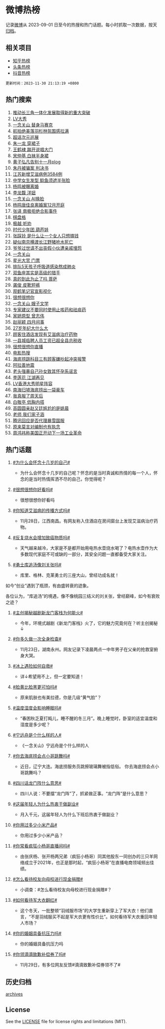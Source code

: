 # 微博热榜

记录[微博](https://www.weibo.com)从 2023-09-01 日至今的热搜和热门话题。每小时抓取一次数据，按天[归档](archives)。

## 相关项目

- [知乎热榜](https://github.com/hotarchive/zhihu)
- [头条热榜](https://github.com/hotarchive/toutiao)
- [抖音热榜](https://github.com/hotarchive/douyin)


`更新时间：2023-11-30 21:13:19 +0800`

## 热门搜索

1. [推动长三角一体化发展取得新的重大突破](https://m.weibo.cn/search?containerid=100103type%3D1%26t%3D10%26q%3D%23%E6%8E%A8%E5%8A%A8%E9%95%BF%E4%B8%89%E8%A7%92%E4%B8%80%E4%BD%93%E5%8C%96%E5%8F%91%E5%B1%95%E5%8F%96%E5%BE%97%E6%96%B0%E7%9A%84%E9%87%8D%E5%A4%A7%E7%AA%81%E7%A0%B4%23&stream_entry_id=51&isnewpage=1&extparam=seat%3D1%26cate%3D10103%26pos%3D0%26dgr%3D0%26stream_entry_id%3D51%26c_type%3D51%26filter_type%3Drealtimehot%26q%3D%2523%25E6%258E%25A8%25E5%258A%25A8%25E9%2595%25BF%25E4%25B8%2589%25E8%25A7%2592%25E4%25B8%2580%25E4%25BD%2593%25E5%258C%2596%25E5%258F%2591%25E5%25B1%2595%25E5%258F%2596%25E5%25BE%2597%25E6%2596%25B0%25E7%259A%2584%25E9%2587%258D%25E5%25A4%25A7%25E7%25AA%2581%25E7%25A0%25B4%2523%26display_time%3D1701349997%26pre_seqid%3D1701349997831013305238)
1. [LV大秀](https://m.weibo.cn/search?containerid=100103type%3D1%26t%3D10%26q%3DLV%E5%A4%A7%E7%A7%80&stream_entry_id=31&isnewpage=1&extparam=seat%3D1%26cate%3D5001%26lcate%3D5001%26filter_type%3Drealtimehot%26q%3DLV%25E5%25A4%25A7%25E7%25A7%2580%26dgr%3D0%26pos%3D0%26realpos%3D1%26stream_entry_id%3D31%26band_rank%3D1%26c_type%3D31%26flag%3D16%26display_time%3D1701349997%26pre_seqid%3D1701349997831013305238)
1. [一念关山 替身马赛克](https://m.weibo.cn/search?containerid=100103type%3D1%26t%3D10%26q%3D%E4%B8%80%E5%BF%B5%E5%85%B3%E5%B1%B1+%E6%9B%BF%E8%BA%AB%E9%A9%AC%E8%B5%9B%E5%85%8B&stream_entry_id=31&isnewpage=1&extparam=seat%3D1%26cate%3D5001%26lcate%3D5001%26filter_type%3Drealtimehot%26q%3D%25E4%25B8%2580%25E5%25BF%25B5%25E5%2585%25B3%25E5%25B1%25B1%2520%25E6%259B%25BF%25E8%25BA%25AB%25E9%25A9%25AC%25E8%25B5%259B%25E5%2585%258B%26dgr%3D0%26pos%3D1%26realpos%3D2%26stream_entry_id%3D31%26band_rank%3D2%26c_type%3D31%26flag%3D2%26display_time%3D1701349997%26pre_seqid%3D1701349997831013305238)
1. [航拍绝美落羽杉林氛围感拉满](https://m.weibo.cn/search?containerid=100103type%3D1%26t%3D10%26q%3D%23%E8%88%AA%E6%8B%8D%E7%BB%9D%E7%BE%8E%E8%90%BD%E7%BE%BD%E6%9D%89%E6%9E%97%E6%B0%9B%E5%9B%B4%E6%84%9F%E6%8B%89%E6%BB%A1%23&stream_entry_id=31&isnewpage=1&extparam=seat%3D1%26cate%3D5001%26lcate%3D5001%26filter_type%3Drealtimehot%26q%3D%2523%25E8%2588%25AA%25E6%258B%258D%25E7%25BB%259D%25E7%25BE%258E%25E8%2590%25BD%25E7%25BE%25BD%25E6%259D%2589%25E6%259E%2597%25E6%25B0%259B%25E5%259B%25B4%25E6%2584%259F%25E6%258B%2589%25E6%25BB%25A1%2523%26dgr%3D0%26pos%3D2%26realpos%3D3%26stream_entry_id%3D31%26band_rank%3D3%26c_type%3D31%26flag%3D0%26display_time%3D1701349997%26pre_seqid%3D1701349997831013305238)
1. [超话次元巡展](https://m.weibo.cn/search?containerid=100103type%3D1%26t%3D10%26q%3D%23%E8%B6%85%E8%AF%9D%E6%AC%A1%E5%85%83%E5%B7%A1%E5%B1%95%23&stream_entry_id=31&isnewpage=1&extparam=seat%3D1%26cate%3D5001%26lcate%3D5001%26is_ad_pos%3D1%26filter_type%3Drealtimehot%26q%3D%2523%25E8%25B6%2585%25E8%25AF%259D%25E6%25AC%25A1%25E5%2585%2583%25E5%25B7%25A1%25E5%25B1%2595%2523%26dgr%3D0%26pos%3D3%26adid%3D212881%26stream_entry_id%3D31%26c_type%3D31%26band_rank%3D4%26display_time%3D1701349997%26pre_seqid%3D1701349997831013305238)
1. [朱一龙 穿裙子](https://m.weibo.cn/search?containerid=100103type%3D1%26t%3D10%26q%3D%E6%9C%B1%E4%B8%80%E9%BE%99+%E7%A9%BF%E8%A3%99%E5%AD%90&stream_entry_id=31&isnewpage=1&extparam=seat%3D1%26cate%3D5001%26lcate%3D5001%26filter_type%3Drealtimehot%26q%3D%25E6%259C%25B1%25E4%25B8%2580%25E9%25BE%2599%2520%25E7%25A9%25BF%25E8%25A3%2599%25E5%25AD%2590%26dgr%3D0%26pos%3D4%26realpos%3D4%26stream_entry_id%3D31%26band_rank%3D4%26c_type%3D31%26flag%3D1%26display_time%3D1701349997%26pre_seqid%3D1701349997831013305238)
1. [王鹤棣 踹开说唱大门](https://m.weibo.cn/search?containerid=100103type%3D1%26t%3D10%26q%3D%E7%8E%8B%E9%B9%A4%E6%A3%A3+%E8%B8%B9%E5%BC%80%E8%AF%B4%E5%94%B1%E5%A4%A7%E9%97%A8&stream_entry_id=31&isnewpage=1&extparam=seat%3D1%26cate%3D5001%26lcate%3D5001%26filter_type%3Drealtimehot%26q%3D%25E7%258E%258B%25E9%25B9%25A4%25E6%25A3%25A3%2520%25E8%25B8%25B9%25E5%25BC%2580%25E8%25AF%25B4%25E5%2594%25B1%25E5%25A4%25A7%25E9%2597%25A8%26dgr%3D0%26pos%3D5%26realpos%3D5%26stream_entry_id%3D31%26band_rank%3D5%26c_type%3D31%26flag%3D16%26display_time%3D1701349997%26pre_seqid%3D1701349997831013305238)
1. [宋仲基 白袜半身裙](https://m.weibo.cn/search?containerid=100103type%3D1%26t%3D10%26q%3D%E5%AE%8B%E4%BB%B2%E5%9F%BA+%E7%99%BD%E8%A2%9C%E5%8D%8A%E8%BA%AB%E8%A3%99&stream_entry_id=31&isnewpage=1&extparam=seat%3D1%26cate%3D5001%26lcate%3D5001%26filter_type%3Drealtimehot%26q%3D%25E5%25AE%258B%25E4%25BB%25B2%25E5%259F%25BA%2520%25E7%2599%25BD%25E8%25A2%259C%25E5%258D%258A%25E8%25BA%25AB%25E8%25A3%2599%26dgr%3D0%26pos%3D6%26realpos%3D6%26stream_entry_id%3D31%26band_rank%3D6%26c_type%3D31%26flag%3D1%26display_time%3D1701349997%26pre_seqid%3D1701349997831013305238)
1. [黄子弘凡告别十一月plog](https://m.weibo.cn/search?containerid=100103type%3D1%26t%3D10%26q%3D%23%E9%BB%84%E5%AD%90%E5%BC%98%E5%87%A1%E5%91%8A%E5%88%AB%E5%8D%81%E4%B8%80%E6%9C%88plog%23&stream_entry_id=31&isnewpage=1&extparam=seat%3D1%26cate%3D5001%26lcate%3D5001%26is_ad_pos%3D1%26filter_type%3Drealtimehot%26q%3D%2523%25E9%25BB%2584%25E5%25AD%2590%25E5%25BC%2598%25E5%2587%25A1%25E5%2591%258A%25E5%2588%25AB%25E5%258D%2581%25E4%25B8%2580%25E6%259C%2588plog%2523%26dgr%3D0%26pos%3D7%26adid%3D212940%26stream_entry_id%3D31%26c_type%3D31%26band_rank%3D7%26display_time%3D1701349997%26pre_seqid%3D1701349997831013305238)
1. [朱丹被骗案 判决书](https://m.weibo.cn/search?containerid=100103type%3D1%26t%3D10%26q%3D%E6%9C%B1%E4%B8%B9%E8%A2%AB%E9%AA%97%E6%A1%88+%E5%88%A4%E5%86%B3%E4%B9%A6&stream_entry_id=31&isnewpage=1&extparam=seat%3D1%26cate%3D5001%26lcate%3D5001%26filter_type%3Drealtimehot%26q%3D%25E6%259C%25B1%25E4%25B8%25B9%25E8%25A2%25AB%25E9%25AA%2597%25E6%25A1%2588%2520%25E5%2588%25A4%25E5%2586%25B3%25E4%25B9%25A6%26dgr%3D0%26pos%3D8%26realpos%3D7%26stream_entry_id%3D31%26band_rank%3D7%26c_type%3D31%26flag%3D2%26display_time%3D1701349997%26pre_seqid%3D1701349997831013305238)
1. [江苏新增艾滋病例3584例](https://m.weibo.cn/search?containerid=100103type%3D1%26t%3D10%26q%3D%23%E6%B1%9F%E8%8B%8F%E6%96%B0%E5%A2%9E%E8%89%BE%E6%BB%8B%E7%97%85%E4%BE%8B3584%E4%BE%8B%23&stream_entry_id=31&isnewpage=1&extparam=seat%3D1%26cate%3D5001%26lcate%3D5001%26filter_type%3Drealtimehot%26q%3D%2523%25E6%25B1%259F%25E8%258B%258F%25E6%2596%25B0%25E5%25A2%259E%25E8%2589%25BE%25E6%25BB%258B%25E7%2597%2585%25E4%25BE%258B3584%25E4%25BE%258B%2523%26dgr%3D0%26pos%3D9%26realpos%3D8%26stream_entry_id%3D31%26band_rank%3D8%26c_type%3D31%26flag%3D1%26display_time%3D1701349997%26pre_seqid%3D1701349997831013305238)
1. [中学女生发型 鲶鱼须遮半张脸](https://m.weibo.cn/search?containerid=100103type%3D1%26t%3D10%26q%3D%E4%B8%AD%E5%AD%A6%E5%A5%B3%E7%94%9F%E5%8F%91%E5%9E%8B+%E9%B2%B6%E9%B1%BC%E9%A1%BB%E9%81%AE%E5%8D%8A%E5%BC%A0%E8%84%B8&stream_entry_id=31&isnewpage=1&extparam=seat%3D1%26cate%3D5001%26lcate%3D5001%26filter_type%3Drealtimehot%26q%3D%25E4%25B8%25AD%25E5%25AD%25A6%25E5%25A5%25B3%25E7%2594%259F%25E5%258F%2591%25E5%259E%258B%2520%25E9%25B2%25B6%25E9%25B1%25BC%25E9%25A1%25BB%25E9%2581%25AE%25E5%258D%258A%25E5%25BC%25A0%25E8%2584%25B8%26dgr%3D0%26pos%3D10%26realpos%3D9%26stream_entry_id%3D31%26band_rank%3D9%26c_type%3D31%26flag%3D2%26display_time%3D1701349997%26pre_seqid%3D1701349997831013305238)
1. [杨鸣被曝离婚](https://m.weibo.cn/search?containerid=100103type%3D1%26t%3D10%26q%3D%23%E6%9D%A8%E9%B8%A3%E8%A2%AB%E6%9B%9D%E7%A6%BB%E5%A9%9A%23&stream_entry_id=31&isnewpage=1&extparam=seat%3D1%26cate%3D5001%26lcate%3D5001%26filter_type%3Drealtimehot%26q%3D%2523%25E6%259D%25A8%25E9%25B8%25A3%25E8%25A2%25AB%25E6%259B%259D%25E7%25A6%25BB%25E5%25A9%259A%2523%26dgr%3D0%26pos%3D11%26realpos%3D10%26stream_entry_id%3D31%26band_rank%3D10%26c_type%3D31%26flag%3D2%26display_time%3D1701349997%26pre_seqid%3D1701349997831013305238)
1. [李龙馥 洋妞](https://m.weibo.cn/search?containerid=100103type%3D1%26t%3D10%26q%3D%E6%9D%8E%E9%BE%99%E9%A6%A5+%E6%B4%8B%E5%A6%9E&stream_entry_id=31&isnewpage=1&extparam=seat%3D1%26cate%3D5001%26lcate%3D5001%26filter_type%3Drealtimehot%26q%3D%25E6%259D%258E%25E9%25BE%2599%25E9%25A6%25A5%2520%25E6%25B4%258B%25E5%25A6%259E%26dgr%3D0%26pos%3D12%26realpos%3D11%26stream_entry_id%3D31%26band_rank%3D11%26c_type%3D31%26flag%3D1%26display_time%3D1701349997%26pre_seqid%3D1701349997831013305238)
1. [一念关山 AI换脸](https://m.weibo.cn/search?containerid=100103type%3D1%26t%3D10%26q%3D%E4%B8%80%E5%BF%B5%E5%85%B3%E5%B1%B1+AI%E6%8D%A2%E8%84%B8&stream_entry_id=31&isnewpage=1&extparam=seat%3D1%26cate%3D5001%26lcate%3D5001%26filter_type%3Drealtimehot%26q%3D%25E4%25B8%2580%25E5%25BF%25B5%25E5%2585%25B3%25E5%25B1%25B1%2520AI%25E6%258D%25A2%25E8%2584%25B8%26dgr%3D0%26pos%3D13%26realpos%3D12%26stream_entry_id%3D31%26band_rank%3D12%26c_type%3D31%26flag%3D1%26display_time%3D1701349997%26pre_seqid%3D1701349997831013305238)
1. [杨鸣唐佳良离婚案12月开庭](https://m.weibo.cn/search?containerid=100103type%3D1%26t%3D10%26q%3D%23%E6%9D%A8%E9%B8%A3%E5%94%90%E4%BD%B3%E8%89%AF%E7%A6%BB%E5%A9%9A%E6%A1%8812%E6%9C%88%E5%BC%80%E5%BA%AD%23&stream_entry_id=31&isnewpage=1&extparam=seat%3D1%26cate%3D5001%26lcate%3D5001%26filter_type%3Drealtimehot%26q%3D%2523%25E6%259D%25A8%25E9%25B8%25A3%25E5%2594%2590%25E4%25BD%25B3%25E8%2589%25AF%25E7%25A6%25BB%25E5%25A9%259A%25E6%25A1%258812%25E6%259C%2588%25E5%25BC%2580%25E5%25BA%25AD%2523%26dgr%3D0%26pos%3D14%26realpos%3D13%26stream_entry_id%3D31%26band_rank%3D13%26c_type%3D31%26flag%3D1%26display_time%3D1701349997%26pre_seqid%3D1701349997831013305238)
1. [张译 南极拒绝合影事件](https://m.weibo.cn/search?containerid=100103type%3D1%26t%3D10%26q%3D%E5%BC%A0%E8%AF%91+%E5%8D%97%E6%9E%81%E6%8B%92%E7%BB%9D%E5%90%88%E5%BD%B1%E4%BA%8B%E4%BB%B6&stream_entry_id=31&isnewpage=1&extparam=seat%3D1%26cate%3D5001%26lcate%3D5001%26filter_type%3Drealtimehot%26q%3D%25E5%25BC%25A0%25E8%25AF%2591%2520%25E5%258D%2597%25E6%259E%2581%25E6%258B%2592%25E7%25BB%259D%25E5%2590%2588%25E5%25BD%25B1%25E4%25BA%258B%25E4%25BB%25B6%26dgr%3D0%26pos%3D15%26realpos%3D14%26stream_entry_id%3D31%26band_rank%3D14%26c_type%3D31%26flag%3D0%26display_time%3D1701349997%26pre_seqid%3D1701349997831013305238)
1. [棋盘格](https://m.weibo.cn/search?containerid=100103type%3D1%26t%3D10%26q%3D%23%E6%A3%8B%E7%9B%98%E6%A0%BC%23&stream_entry_id=31&isnewpage=1&extparam=seat%3D1%26cate%3D5001%26lcate%3D5001%26band_rank%3D15%26filter_type%3Drealtimehot%26q%3D%2523%25E6%25A3%258B%25E7%259B%2598%25E6%25A0%25BC%2523%26dgr%3D0%26pos%3D16%26realpos%3D15%26stream_entry_id%3D31%26adid%3D213085%26c_type%3D31%26flag%3D0%26display_time%3D1701349997%26pre_seqid%3D1701349997831013305238)
1. [极越 听劝](https://m.weibo.cn/search?containerid=100103type%3D1%26t%3D10%26q%3D%23%E6%9E%81%E8%B6%8A+%E5%90%AC%E5%8A%9D%23&stream_entry_id=31&isnewpage=1&extparam=seat%3D1%26cate%3D5001%26lcate%3D5001%26band_rank%3D16%26filter_type%3Drealtimehot%26q%3D%2523%25E6%259E%2581%25E8%25B6%258A%2520%25E5%2590%25AC%25E5%258A%259D%2523%26dgr%3D0%26pos%3D17%26realpos%3D16%26stream_entry_id%3D31%26adid%3D212828%26c_type%3D31%26flag%3D0%26display_time%3D1701349997%26pre_seqid%3D1701349997831013305238)
1. [时代少年团 葫芦娃](https://m.weibo.cn/search?containerid=100103type%3D1%26t%3D10%26q%3D%E6%97%B6%E4%BB%A3%E5%B0%91%E5%B9%B4%E5%9B%A2+%E8%91%AB%E8%8A%A6%E5%A8%83&stream_entry_id=31&isnewpage=1&extparam=seat%3D1%26cate%3D5001%26lcate%3D5001%26filter_type%3Drealtimehot%26q%3D%25E6%2597%25B6%25E4%25BB%25A3%25E5%25B0%2591%25E5%25B9%25B4%25E5%259B%25A2%2520%25E8%2591%25AB%25E8%258A%25A6%25E5%25A8%2583%26dgr%3D0%26pos%3D18%26realpos%3D17%26stream_entry_id%3D31%26band_rank%3D17%26c_type%3D31%26flag%3D1%26display_time%3D1701349997%26pre_seqid%3D1701349997831013305238)
1. [张踩铃 是什么让一个女人只想搞钱](https://m.weibo.cn/search?containerid=100103type%3D1%26t%3D10%26q%3D%E5%BC%A0%E8%B8%A9%E9%93%83+%E6%98%AF%E4%BB%80%E4%B9%88%E8%AE%A9%E4%B8%80%E4%B8%AA%E5%A5%B3%E4%BA%BA%E5%8F%AA%E6%83%B3%E6%90%9E%E9%92%B1&stream_entry_id=31&isnewpage=1&extparam=seat%3D1%26cate%3D5001%26lcate%3D5001%26filter_type%3Drealtimehot%26q%3D%25E5%25BC%25A0%25E8%25B8%25A9%25E9%2593%2583%2520%25E6%2598%25AF%25E4%25BB%2580%25E4%25B9%2588%25E8%25AE%25A9%25E4%25B8%2580%25E4%25B8%25AA%25E5%25A5%25B3%25E4%25BA%25BA%25E5%258F%25AA%25E6%2583%25B3%25E6%2590%259E%25E9%2592%25B1%26dgr%3D0%26pos%3D19%26realpos%3D18%26stream_entry_id%3D31%26band_rank%3D18%26c_type%3D31%26flag%3D1%26display_time%3D1701349997%26pre_seqid%3D1701349997831013305238)
1. [疑似南京横渡长江野猪呛水死亡](https://m.weibo.cn/search?containerid=100103type%3D1%26t%3D10%26q%3D%23%E7%96%91%E4%BC%BC%E5%8D%97%E4%BA%AC%E6%A8%AA%E6%B8%A1%E9%95%BF%E6%B1%9F%E9%87%8E%E7%8C%AA%E5%91%9B%E6%B0%B4%E6%AD%BB%E4%BA%A1%23&stream_entry_id=31&isnewpage=1&extparam=seat%3D1%26cate%3D5001%26lcate%3D5001%26filter_type%3Drealtimehot%26q%3D%2523%25E7%2596%2591%25E4%25BC%25BC%25E5%258D%2597%25E4%25BA%25AC%25E6%25A8%25AA%25E6%25B8%25A1%25E9%2595%25BF%25E6%25B1%259F%25E9%2587%258E%25E7%258C%25AA%25E5%2591%259B%25E6%25B0%25B4%25E6%25AD%25BB%25E4%25BA%25A1%2523%26dgr%3D0%26pos%3D20%26realpos%3D19%26stream_entry_id%3D31%26band_rank%3D19%26c_type%3D31%26flag%3D0%26display_time%3D1701349997%26pre_seqid%3D1701349997831013305238)
1. [爷爷过世请不出丧假小伙遭亲戚埋怨](https://m.weibo.cn/search?containerid=100103type%3D1%26t%3D10%26q%3D%23%E7%88%B7%E7%88%B7%E8%BF%87%E4%B8%96%E8%AF%B7%E4%B8%8D%E5%87%BA%E4%B8%A7%E5%81%87%E5%B0%8F%E4%BC%99%E9%81%AD%E4%BA%B2%E6%88%9A%E5%9F%8B%E6%80%A8%23&stream_entry_id=31&isnewpage=1&extparam=seat%3D1%26cate%3D5001%26lcate%3D5001%26filter_type%3Drealtimehot%26q%3D%2523%25E7%2588%25B7%25E7%2588%25B7%25E8%25BF%2587%25E4%25B8%2596%25E8%25AF%25B7%25E4%25B8%258D%25E5%2587%25BA%25E4%25B8%25A7%25E5%2581%2587%25E5%25B0%258F%25E4%25BC%2599%25E9%2581%25AD%25E4%25BA%25B2%25E6%2588%259A%25E5%259F%258B%25E6%2580%25A8%2523%26dgr%3D0%26pos%3D21%26realpos%3D20%26stream_entry_id%3D31%26band_rank%3D20%26c_type%3D31%26flag%3D0%26display_time%3D1701349997%26pre_seqid%3D1701349997831013305238)
1. [一念关山](https://m.weibo.cn/search?containerid=100103type%3D1%26t%3D10%26q%3D%E4%B8%80%E5%BF%B5%E5%85%B3%E5%B1%B1&stream_entry_id=31&isnewpage=1&extparam=seat%3D1%26cate%3D5001%26lcate%3D5001%26filter_type%3Drealtimehot%26q%3D%25E4%25B8%2580%25E5%25BF%25B5%25E5%2585%25B3%25E5%25B1%25B1%26dgr%3D0%26pos%3D22%26realpos%3D21%26stream_entry_id%3D31%26band_rank%3D21%26c_type%3D31%26flag%3D1%26display_time%3D1701349997%26pre_seqid%3D1701349997831013305238)
1. [星光大赏 门票](https://m.weibo.cn/search?containerid=100103type%3D1%26t%3D10%26q%3D%E6%98%9F%E5%85%89%E5%A4%A7%E8%B5%8F+%E9%97%A8%E7%A5%A8&stream_entry_id=31&isnewpage=1&extparam=seat%3D1%26cate%3D5001%26lcate%3D5001%26filter_type%3Drealtimehot%26q%3D%25E6%2598%259F%25E5%2585%2589%25E5%25A4%25A7%25E8%25B5%258F%2520%25E9%2597%25A8%25E7%25A5%25A8%26dgr%3D0%26pos%3D23%26realpos%3D22%26stream_entry_id%3D31%26band_rank%3D22%26c_type%3D31%26flag%3D1%26display_time%3D1701349997%26pre_seqid%3D1701349997831013305238)
1. [排队5天孩子呼吸道感染熬成肺炎](https://m.weibo.cn/search?containerid=100103type%3D1%26t%3D10%26q%3D%23%E6%8E%92%E9%98%9F5%E5%A4%A9%E5%AD%A9%E5%AD%90%E5%91%BC%E5%90%B8%E9%81%93%E6%84%9F%E6%9F%93%E7%86%AC%E6%88%90%E8%82%BA%E7%82%8E%23&stream_entry_id=31&isnewpage=1&extparam=seat%3D1%26cate%3D5001%26lcate%3D5001%26filter_type%3Drealtimehot%26q%3D%2523%25E6%258E%2592%25E9%2598%259F5%25E5%25A4%25A9%25E5%25AD%25A9%25E5%25AD%2590%25E5%2591%25BC%25E5%2590%25B8%25E9%2581%2593%25E6%2584%259F%25E6%259F%2593%25E7%2586%25AC%25E6%2588%2590%25E8%2582%25BA%25E7%2582%258E%2523%26dgr%3D0%26pos%3D24%26realpos%3D23%26stream_entry_id%3D31%26band_rank%3D23%26c_type%3D31%26flag%3D1%26display_time%3D1701349997%26pre_seqid%3D1701349997831013305238)
1. [双鱼座其实是高级的猎手](https://m.weibo.cn/search?containerid=100103type%3D1%26t%3D10%26q%3D%E5%8F%8C%E9%B1%BC%E5%BA%A7%E5%85%B6%E5%AE%9E%E6%98%AF%E9%AB%98%E7%BA%A7%E7%9A%84%E7%8C%8E%E6%89%8B&stream_entry_id=31&isnewpage=1&extparam=seat%3D1%26cate%3D5001%26lcate%3D5001%26filter_type%3Drealtimehot%26q%3D%25E5%258F%258C%25E9%25B1%25BC%25E5%25BA%25A7%25E5%2585%25B6%25E5%25AE%259E%25E6%2598%25AF%25E9%25AB%2598%25E7%25BA%25A7%25E7%259A%2584%25E7%258C%258E%25E6%2589%258B%26dgr%3D0%26pos%3D25%26realpos%3D24%26stream_entry_id%3D31%26band_rank%3D24%26c_type%3D31%26flag%3D1%26display_time%3D1701349997%26pre_seqid%3D1701349997831013305238)
1. [真的到此为止了吗 菩萨](https://m.weibo.cn/search?containerid=100103type%3D1%26t%3D10%26q%3D%E7%9C%9F%E7%9A%84%E5%88%B0%E6%AD%A4%E4%B8%BA%E6%AD%A2%E4%BA%86%E5%90%97+%E8%8F%A9%E8%90%A8&stream_entry_id=31&isnewpage=1&extparam=seat%3D1%26cate%3D5001%26lcate%3D5001%26filter_type%3Drealtimehot%26q%3D%25E7%259C%259F%25E7%259A%2584%25E5%2588%25B0%25E6%25AD%25A4%25E4%25B8%25BA%25E6%25AD%25A2%25E4%25BA%2586%25E5%2590%2597%2520%25E8%258F%25A9%25E8%2590%25A8%26dgr%3D0%26pos%3D26%26realpos%3D25%26stream_entry_id%3D31%26band_rank%3D25%26c_type%3D31%26flag%3D1%26display_time%3D1701349997%26pre_seqid%3D1701349997831013305238)
1. [龚俊 皮靴短裤](https://m.weibo.cn/search?containerid=100103type%3D1%26t%3D10%26q%3D%E9%BE%9A%E4%BF%8A+%E7%9A%AE%E9%9D%B4%E7%9F%AD%E8%A3%A4&stream_entry_id=31&isnewpage=1&extparam=seat%3D1%26cate%3D5001%26lcate%3D5001%26filter_type%3Drealtimehot%26q%3D%25E9%25BE%259A%25E4%25BF%258A%2520%25E7%259A%25AE%25E9%259D%25B4%25E7%259F%25AD%25E8%25A3%25A4%26dgr%3D0%26pos%3D27%26realpos%3D26%26stream_entry_id%3D31%26band_rank%3D26%26c_type%3D31%26flag%3D1%26display_time%3D1701349997%26pre_seqid%3D1701349997831013305238)
1. [观鹤笔记官宣影视化](https://m.weibo.cn/search?containerid=100103type%3D1%26t%3D10%26q%3D%23%E8%A7%82%E9%B9%A4%E7%AC%94%E8%AE%B0%E5%AE%98%E5%AE%A3%E5%BD%B1%E8%A7%86%E5%8C%96%23&stream_entry_id=31&isnewpage=1&extparam=seat%3D1%26cate%3D5001%26lcate%3D5001%26filter_type%3Drealtimehot%26q%3D%2523%25E8%25A7%2582%25E9%25B9%25A4%25E7%25AC%2594%25E8%25AE%25B0%25E5%25AE%2598%25E5%25AE%25A3%25E5%25BD%25B1%25E8%25A7%2586%25E5%258C%2596%2523%26dgr%3D0%26pos%3D28%26realpos%3D27%26stream_entry_id%3D31%26band_rank%3D27%26c_type%3D31%26flag%3D1%26display_time%3D1701349997%26pre_seqid%3D1701349997831013305238)
1. [很想很想你](https://m.weibo.cn/search?containerid=100103type%3D1%26t%3D10%26q%3D%E5%BE%88%E6%83%B3%E5%BE%88%E6%83%B3%E4%BD%A0&stream_entry_id=31&isnewpage=1&extparam=seat%3D1%26cate%3D5001%26lcate%3D5001%26filter_type%3Drealtimehot%26q%3D%25E5%25BE%2588%25E6%2583%25B3%25E5%25BE%2588%25E6%2583%25B3%25E4%25BD%25A0%26dgr%3D0%26pos%3D29%26realpos%3D28%26stream_entry_id%3D31%26band_rank%3D28%26c_type%3D31%26flag%3D1%26display_time%3D1701349997%26pre_seqid%3D1701349997831013305238)
1. [一念关山 嫂子文学](https://m.weibo.cn/search?containerid=100103type%3D1%26t%3D10%26q%3D%E4%B8%80%E5%BF%B5%E5%85%B3%E5%B1%B1+%E5%AB%82%E5%AD%90%E6%96%87%E5%AD%A6&stream_entry_id=31&isnewpage=1&extparam=seat%3D1%26cate%3D5001%26lcate%3D5001%26filter_type%3Drealtimehot%26q%3D%25E4%25B8%2580%25E5%25BF%25B5%25E5%2585%25B3%25E5%25B1%25B1%2520%25E5%25AB%2582%25E5%25AD%2590%25E6%2596%2587%25E5%25AD%25A6%26dgr%3D0%26pos%3D30%26realpos%3D29%26stream_entry_id%3D31%26band_rank%3D29%26c_type%3D31%26flag%3D0%26display_time%3D1701349997%26pre_seqid%3D1701349997831013305238)
1. [专家建议不要同时使用止咳药和祛痰药](https://m.weibo.cn/search?containerid=100103type%3D1%26t%3D10%26q%3D%23%E4%B8%93%E5%AE%B6%E5%BB%BA%E8%AE%AE%E4%B8%8D%E8%A6%81%E5%90%8C%E6%97%B6%E4%BD%BF%E7%94%A8%E6%AD%A2%E5%92%B3%E8%8D%AF%E5%92%8C%E7%A5%9B%E7%97%B0%E8%8D%AF%23&stream_entry_id=31&isnewpage=1&extparam=seat%3D1%26cate%3D5001%26lcate%3D5001%26filter_type%3Drealtimehot%26q%3D%2523%25E4%25B8%2593%25E5%25AE%25B6%25E5%25BB%25BA%25E8%25AE%25AE%25E4%25B8%258D%25E8%25A6%2581%25E5%2590%258C%25E6%2597%25B6%25E4%25BD%25BF%25E7%2594%25A8%25E6%25AD%25A2%25E5%2592%25B3%25E8%258D%25AF%25E5%2592%258C%25E7%25A5%259B%25E7%2597%25B0%25E8%258D%25AF%2523%26dgr%3D0%26pos%3D31%26realpos%3D30%26stream_entry_id%3D31%26band_rank%3D30%26c_type%3D31%26flag%3D0%26display_time%3D1701349997%26pre_seqid%3D1701349997831013305238)
1. [家妍原型 曾志伟](https://m.weibo.cn/search?containerid=100103type%3D1%26t%3D10%26q%3D%E5%AE%B6%E5%A6%8D%E5%8E%9F%E5%9E%8B+%E6%9B%BE%E5%BF%97%E4%BC%9F&stream_entry_id=31&isnewpage=1&extparam=seat%3D1%26cate%3D5001%26lcate%3D5001%26filter_type%3Drealtimehot%26q%3D%25E5%25AE%25B6%25E5%25A6%258D%25E5%258E%259F%25E5%259E%258B%2520%25E6%259B%25BE%25E5%25BF%2597%25E4%25BC%259F%26dgr%3D0%26pos%3D32%26realpos%3D31%26stream_entry_id%3D31%26band_rank%3D31%26c_type%3D31%26flag%3D0%26display_time%3D1701349997%26pre_seqid%3D1701349997831013305238)
1. [赵丽颖 四月间事](https://m.weibo.cn/search?containerid=100103type%3D1%26t%3D10%26q%3D%E8%B5%B5%E4%B8%BD%E9%A2%96+%E5%9B%9B%E6%9C%88%E9%97%B4%E4%BA%8B&stream_entry_id=31&isnewpage=1&extparam=seat%3D1%26cate%3D5001%26lcate%3D5001%26filter_type%3Drealtimehot%26q%3D%25E8%25B5%25B5%25E4%25B8%25BD%25E9%25A2%2596%2520%25E5%259B%259B%25E6%259C%2588%25E9%2597%25B4%25E4%25BA%258B%26dgr%3D0%26pos%3D33%26realpos%3D32%26stream_entry_id%3D31%26band_rank%3D32%26c_type%3D31%26flag%3D0%26display_time%3D1701349997%26pre_seqid%3D1701349997831013305238)
1. [27岁年纪大什么大](https://m.weibo.cn/search?containerid=100103type%3D1%26t%3D10%26q%3D27%E5%B2%81%E5%B9%B4%E7%BA%AA%E5%A4%A7%E4%BB%80%E4%B9%88%E5%A4%A7&stream_entry_id=31&isnewpage=1&extparam=seat%3D1%26cate%3D5001%26lcate%3D5001%26filter_type%3Drealtimehot%26q%3D27%25E5%25B2%2581%25E5%25B9%25B4%25E7%25BA%25AA%25E5%25A4%25A7%25E4%25BB%2580%25E4%25B9%2588%25E5%25A4%25A7%26dgr%3D0%26pos%3D34%26realpos%3D33%26stream_entry_id%3D31%26band_rank%3D33%26c_type%3D31%26flag%3D0%26display_time%3D1701349997%26pre_seqid%3D1701349997831013305238)
1. [顾客住酒店发现有艾滋病治疗药物](https://m.weibo.cn/search?containerid=100103type%3D1%26t%3D10%26q%3D%23%E9%A1%BE%E5%AE%A2%E4%BD%8F%E9%85%92%E5%BA%97%E5%8F%91%E7%8E%B0%E6%9C%89%E8%89%BE%E6%BB%8B%E7%97%85%E6%B2%BB%E7%96%97%E8%8D%AF%E7%89%A9%23&stream_entry_id=31&isnewpage=1&extparam=seat%3D1%26cate%3D5001%26lcate%3D5001%26filter_type%3Drealtimehot%26q%3D%2523%25E9%25A1%25BE%25E5%25AE%25A2%25E4%25BD%258F%25E9%2585%2592%25E5%25BA%2597%25E5%258F%2591%25E7%258E%25B0%25E6%259C%2589%25E8%2589%25BE%25E6%25BB%258B%25E7%2597%2585%25E6%25B2%25BB%25E7%2596%2597%25E8%258D%25AF%25E7%2589%25A9%2523%26dgr%3D0%26pos%3D35%26realpos%3D34%26stream_entry_id%3D31%26band_rank%3D34%26c_type%3D31%26flag%3D0%26display_time%3D1701349997%26pre_seqid%3D1701349997831013305238)
1. [一县城临聘人员工资已超全县总税收](https://m.weibo.cn/search?containerid=100103type%3D1%26t%3D10%26q%3D%23%E4%B8%80%E5%8E%BF%E5%9F%8E%E4%B8%B4%E8%81%98%E4%BA%BA%E5%91%98%E5%B7%A5%E8%B5%84%E5%B7%B2%E8%B6%85%E5%85%A8%E5%8E%BF%E6%80%BB%E7%A8%8E%E6%94%B6%23&stream_entry_id=31&isnewpage=1&extparam=seat%3D1%26cate%3D5001%26lcate%3D5001%26filter_type%3Drealtimehot%26q%3D%2523%25E4%25B8%2580%25E5%258E%25BF%25E5%259F%258E%25E4%25B8%25B4%25E8%2581%2598%25E4%25BA%25BA%25E5%2591%2598%25E5%25B7%25A5%25E8%25B5%2584%25E5%25B7%25B2%25E8%25B6%2585%25E5%2585%25A8%25E5%258E%25BF%25E6%2580%25BB%25E7%25A8%258E%25E6%2594%25B6%2523%26dgr%3D0%26pos%3D36%26realpos%3D35%26stream_entry_id%3D31%26band_rank%3D35%26c_type%3D31%26flag%3D0%26display_time%3D1701349997%26pre_seqid%3D1701349997831013305238)
1. [很想很想你直播](https://m.weibo.cn/search?containerid=100103type%3D1%26t%3D10%26q%3D%E5%BE%88%E6%83%B3%E5%BE%88%E6%83%B3%E4%BD%A0%E7%9B%B4%E6%92%AD&stream_entry_id=31&isnewpage=1&extparam=seat%3D1%26cate%3D5001%26lcate%3D5001%26filter_type%3Drealtimehot%26q%3D%25E5%25BE%2588%25E6%2583%25B3%25E5%25BE%2588%25E6%2583%25B3%25E4%25BD%25A0%25E7%259B%25B4%25E6%2592%25AD%26dgr%3D0%26pos%3D37%26realpos%3D36%26stream_entry_id%3D31%26band_rank%3D36%26c_type%3D31%26flag%3D1%26display_time%3D1701349997%26pre_seqid%3D1701349997831013305238)
1. [电影热搜](https://m.weibo.cn/search?containerid=100103type%3D1%26t%3D10%26q%3D%E7%94%B5%E5%BD%B1%E7%83%AD%E6%90%9C&stream_entry_id=31&isnewpage=1&extparam=seat%3D1%26cate%3D5001%26lcate%3D5001%26filter_type%3Drealtimehot%26q%3D%25E7%2594%25B5%25E5%25BD%25B1%25E7%2583%25AD%25E6%2590%259C%26dgr%3D0%26pos%3D38%26realpos%3D37%26stream_entry_id%3D31%26band_rank%3D37%26c_type%3D31%26flag%3D1%26display_time%3D1701349997%26pre_seqid%3D1701349997831013305238)
1. [海底捞跳科目三有顾客嫌吵起冲突报警](https://m.weibo.cn/search?containerid=100103type%3D1%26t%3D10%26q%3D%23%E6%B5%B7%E5%BA%95%E6%8D%9E%E8%B7%B3%E7%A7%91%E7%9B%AE%E4%B8%89%E6%9C%89%E9%A1%BE%E5%AE%A2%E5%AB%8C%E5%90%B5%E8%B5%B7%E5%86%B2%E7%AA%81%E6%8A%A5%E8%AD%A6%23&stream_entry_id=31&isnewpage=1&extparam=seat%3D1%26cate%3D5001%26lcate%3D5001%26filter_type%3Drealtimehot%26q%3D%2523%25E6%25B5%25B7%25E5%25BA%2595%25E6%258D%259E%25E8%25B7%25B3%25E7%25A7%2591%25E7%259B%25AE%25E4%25B8%2589%25E6%259C%2589%25E9%25A1%25BE%25E5%25AE%25A2%25E5%25AB%258C%25E5%2590%25B5%25E8%25B5%25B7%25E5%2586%25B2%25E7%25AA%2581%25E6%258A%25A5%25E8%25AD%25A6%2523%26dgr%3D0%26pos%3D39%26realpos%3D38%26stream_entry_id%3D31%26band_rank%3D38%26c_type%3D31%26flag%3D0%26display_time%3D1701349997%26pre_seqid%3D1701349997831013305238)
1. [阿拉善地震](https://m.weibo.cn/search?containerid=100103type%3D1%26t%3D10%26q%3D%E9%98%BF%E6%8B%89%E5%96%84%E5%9C%B0%E9%9C%87&stream_entry_id=31&isnewpage=1&extparam=seat%3D1%26cate%3D5001%26lcate%3D5001%26filter_type%3Drealtimehot%26q%3D%25E9%2598%25BF%25E6%258B%2589%25E5%2596%2584%25E5%259C%25B0%25E9%259C%2587%26dgr%3D0%26pos%3D40%26realpos%3D39%26stream_entry_id%3D31%26band_rank%3D39%26c_type%3D31%26flag%3D0%26display_time%3D1701349997%26pre_seqid%3D1701349997831013305238)
1. [老头强暴自己孙女致其怀孕系谣言](https://m.weibo.cn/search?containerid=100103type%3D1%26t%3D10%26q%3D%23%E8%80%81%E5%A4%B4%E5%BC%BA%E6%9A%B4%E8%87%AA%E5%B7%B1%E5%AD%99%E5%A5%B3%E8%87%B4%E5%85%B6%E6%80%80%E5%AD%95%E7%B3%BB%E8%B0%A3%E8%A8%80%23&stream_entry_id=31&isnewpage=1&extparam=seat%3D1%26cate%3D5001%26lcate%3D5001%26filter_type%3Drealtimehot%26q%3D%2523%25E8%2580%2581%25E5%25A4%25B4%25E5%25BC%25BA%25E6%259A%25B4%25E8%2587%25AA%25E5%25B7%25B1%25E5%25AD%2599%25E5%25A5%25B3%25E8%2587%25B4%25E5%2585%25B6%25E6%2580%2580%25E5%25AD%2595%25E7%25B3%25BB%25E8%25B0%25A3%25E8%25A8%2580%2523%26dgr%3D0%26pos%3D41%26realpos%3D40%26stream_entry_id%3D31%26band_rank%3D40%26c_type%3D31%26flag%3D0%26display_time%3D1701349997%26pre_seqid%3D1701349997831013305238)
1. [李莲花 江湖再见](https://m.weibo.cn/search?containerid=100103type%3D1%26t%3D10%26q%3D%E6%9D%8E%E8%8E%B2%E8%8A%B1+%E6%B1%9F%E6%B9%96%E5%86%8D%E8%A7%81&stream_entry_id=31&isnewpage=1&extparam=seat%3D1%26cate%3D5001%26lcate%3D5001%26filter_type%3Drealtimehot%26q%3D%25E6%259D%258E%25E8%258E%25B2%25E8%258A%25B1%2520%25E6%25B1%259F%25E6%25B9%2596%25E5%2586%258D%25E8%25A7%2581%26dgr%3D0%26pos%3D42%26realpos%3D41%26stream_entry_id%3D31%26band_rank%3D41%26c_type%3D31%26flag%3D1%26display_time%3D1701349997%26pre_seqid%3D1701349997831013305238)
1. [LV香港大秀明星阵容](https://m.weibo.cn/search?containerid=100103type%3D1%26t%3D10%26q%3D%23LV%E9%A6%99%E6%B8%AF%E5%A4%A7%E7%A7%80%E6%98%8E%E6%98%9F%E9%98%B5%E5%AE%B9%23&stream_entry_id=31&isnewpage=1&extparam=seat%3D1%26cate%3D5001%26lcate%3D5001%26filter_type%3Drealtimehot%26q%3D%2523LV%25E9%25A6%2599%25E6%25B8%25AF%25E5%25A4%25A7%25E7%25A7%2580%25E6%2598%258E%25E6%2598%259F%25E9%2598%25B5%25E5%25AE%25B9%2523%26dgr%3D0%26pos%3D43%26realpos%3D42%26stream_entry_id%3D31%26band_rank%3D42%26c_type%3D31%26flag%3D0%26display_time%3D1701349997%26pre_seqid%3D1701349997831013305238)
1. [南海归墟海底捞出一袋豪车](https://m.weibo.cn/search?containerid=100103type%3D1%26t%3D10%26q%3D%23%E5%8D%97%E6%B5%B7%E5%BD%92%E5%A2%9F%E6%B5%B7%E5%BA%95%E6%8D%9E%E5%87%BA%E4%B8%80%E8%A2%8B%E8%B1%AA%E8%BD%A6%23&stream_entry_id=31&isnewpage=1&extparam=seat%3D1%26cate%3D5001%26lcate%3D5001%26filter_type%3Drealtimehot%26q%3D%2523%25E5%258D%2597%25E6%25B5%25B7%25E5%25BD%2592%25E5%25A2%259F%25E6%25B5%25B7%25E5%25BA%2595%25E6%258D%259E%25E5%2587%25BA%25E4%25B8%2580%25E8%25A2%258B%25E8%25B1%25AA%25E8%25BD%25A6%2523%26dgr%3D0%26pos%3D44%26realpos%3D43%26stream_entry_id%3D31%26band_rank%3D43%26c_type%3D31%26flag%3D1%26display_time%3D1701349997%26pre_seqid%3D1701349997831013305238)
1. [我真服了周天后](https://m.weibo.cn/search?containerid=100103type%3D1%26t%3D10%26q%3D%E6%88%91%E7%9C%9F%E6%9C%8D%E4%BA%86%E5%91%A8%E5%A4%A9%E5%90%8E&stream_entry_id=31&isnewpage=1&extparam=seat%3D1%26cate%3D5001%26lcate%3D5001%26filter_type%3Drealtimehot%26q%3D%25E6%2588%2591%25E7%259C%259F%25E6%259C%258D%25E4%25BA%2586%25E5%2591%25A8%25E5%25A4%25A9%25E5%2590%258E%26dgr%3D0%26pos%3D45%26realpos%3D44%26stream_entry_id%3D31%26band_rank%3D44%26c_type%3D31%26flag%3D1%26display_time%3D1701349997%26pre_seqid%3D1701349997831013305238)
1. [白敬亭 低胸内搭](https://m.weibo.cn/search?containerid=100103type%3D1%26t%3D10%26q%3D%E7%99%BD%E6%95%AC%E4%BA%AD+%E4%BD%8E%E8%83%B8%E5%86%85%E6%90%AD&stream_entry_id=31&isnewpage=1&extparam=seat%3D1%26cate%3D5001%26lcate%3D5001%26filter_type%3Drealtimehot%26q%3D%25E7%2599%25BD%25E6%2595%25AC%25E4%25BA%25AD%2520%25E4%25BD%258E%25E8%2583%25B8%25E5%2586%2585%25E6%2590%25AD%26dgr%3D0%26pos%3D46%26realpos%3D45%26stream_entry_id%3D31%26band_rank%3D45%26c_type%3D31%26flag%3D1%26display_time%3D1701349997%26pre_seqid%3D1701349997831013305238)
1. [高圆圆亲赵又廷尴尬的是姚晨](https://m.weibo.cn/search?containerid=100103type%3D1%26t%3D10%26q%3D%23%E9%AB%98%E5%9C%86%E5%9C%86%E4%BA%B2%E8%B5%B5%E5%8F%88%E5%BB%B7%E5%B0%B4%E5%B0%AC%E7%9A%84%E6%98%AF%E5%A7%9A%E6%99%A8%23&stream_entry_id=31&isnewpage=1&extparam=seat%3D1%26cate%3D5001%26lcate%3D5001%26filter_type%3Drealtimehot%26q%3D%2523%25E9%25AB%2598%25E5%259C%2586%25E5%259C%2586%25E4%25BA%25B2%25E8%25B5%25B5%25E5%258F%2588%25E5%25BB%25B7%25E5%25B0%25B4%25E5%25B0%25AC%25E7%259A%2584%25E6%2598%25AF%25E5%25A7%259A%25E6%2599%25A8%2523%26dgr%3D0%26pos%3D47%26realpos%3D46%26stream_entry_id%3D31%26band_rank%3D46%26c_type%3D31%26flag%3D0%26display_time%3D1701349997%26pre_seqid%3D1701349997831013305238)
1. [老师 我们家子涵](https://m.weibo.cn/search?containerid=100103type%3D1%26t%3D10%26q%3D%E8%80%81%E5%B8%88+%E6%88%91%E4%BB%AC%E5%AE%B6%E5%AD%90%E6%B6%B5&stream_entry_id=31&isnewpage=1&extparam=seat%3D1%26cate%3D5001%26lcate%3D5001%26filter_type%3Drealtimehot%26q%3D%25E8%2580%2581%25E5%25B8%2588%2520%25E6%2588%2591%25E4%25BB%25AC%25E5%25AE%25B6%25E5%25AD%2590%25E6%25B6%25B5%26dgr%3D0%26pos%3D48%26realpos%3D47%26stream_entry_id%3D31%26band_rank%3D47%26c_type%3D31%26flag%3D0%26display_time%3D1701349997%26pre_seqid%3D1701349997831013305238)
1. [腾讯回应是否代理暴雪国服](https://m.weibo.cn/search?containerid=100103type%3D1%26t%3D10%26q%3D%23%E8%85%BE%E8%AE%AF%E5%9B%9E%E5%BA%94%E6%98%AF%E5%90%A6%E4%BB%A3%E7%90%86%E6%9A%B4%E9%9B%AA%E5%9B%BD%E6%9C%8D%23&stream_entry_id=31&isnewpage=1&extparam=seat%3D1%26cate%3D5001%26lcate%3D5001%26filter_type%3Drealtimehot%26q%3D%2523%25E8%2585%25BE%25E8%25AE%25AF%25E5%259B%259E%25E5%25BA%2594%25E6%2598%25AF%25E5%2590%25A6%25E4%25BB%25A3%25E7%2590%2586%25E6%259A%25B4%25E9%259B%25AA%25E5%259B%25BD%25E6%259C%258D%2523%26dgr%3D0%26pos%3D49%26realpos%3D48%26stream_entry_id%3D31%26band_rank%3D48%26c_type%3D31%26flag%3D1%26display_time%3D1701349997%26pre_seqid%3D1701349997831013305238)
1. [原来莫言对编制也有执念](https://m.weibo.cn/search?containerid=100103type%3D1%26t%3D10%26q%3D%23%E5%8E%9F%E6%9D%A5%E8%8E%AB%E8%A8%80%E5%AF%B9%E7%BC%96%E5%88%B6%E4%B9%9F%E6%9C%89%E6%89%A7%E5%BF%B5%23&stream_entry_id=31&isnewpage=1&extparam=seat%3D1%26cate%3D5001%26lcate%3D5001%26filter_type%3Drealtimehot%26q%3D%2523%25E5%258E%259F%25E6%259D%25A5%25E8%258E%25AB%25E8%25A8%2580%25E5%25AF%25B9%25E7%25BC%2596%25E5%2588%25B6%25E4%25B9%259F%25E6%259C%2589%25E6%2589%25A7%25E5%25BF%25B5%2523%26dgr%3D0%26pos%3D50%26realpos%3D49%26stream_entry_id%3D31%26band_rank%3D49%26c_type%3D31%26flag%3D1%26display_time%3D1701349997%26pre_seqid%3D1701349997831013305238)
1. [周鸿祎称美国正开动下一场工业革命](https://m.weibo.cn/search?containerid=100103type%3D1%26t%3D10%26q%3D%23%E5%91%A8%E9%B8%BF%E7%A5%8E%E7%A7%B0%E7%BE%8E%E5%9B%BD%E6%AD%A3%E5%BC%80%E5%8A%A8%E4%B8%8B%E4%B8%80%E5%9C%BA%E5%B7%A5%E4%B8%9A%E9%9D%A9%E5%91%BD%23&stream_entry_id=31&isnewpage=1&extparam=seat%3D1%26cate%3D5001%26lcate%3D5001%26filter_type%3Drealtimehot%26q%3D%2523%25E5%2591%25A8%25E9%25B8%25BF%25E7%25A5%258E%25E7%25A7%25B0%25E7%25BE%258E%25E5%259B%25BD%25E6%25AD%25A3%25E5%25BC%2580%25E5%258A%25A8%25E4%25B8%258B%25E4%25B8%2580%25E5%259C%25BA%25E5%25B7%25A5%25E4%25B8%259A%25E9%259D%25A9%25E5%2591%25BD%2523%26dgr%3D0%26pos%3D51%26realpos%3D50%26stream_entry_id%3D31%26band_rank%3D50%26c_type%3D31%26flag%3D0%26display_time%3D1701349997%26pre_seqid%3D1701349997831013305238)

## 热门话题

1. [#为什么会怀念十几岁的自己#](https://m.weibo.cn/search?containerid=231522type%3D1%26t%3D10%26q%3D%23%E4%B8%BA%E4%BB%80%E4%B9%88%E4%BC%9A%E6%80%80%E5%BF%B5%E5%8D%81%E5%87%A0%E5%B2%81%E7%9A%84%E8%87%AA%E5%B7%B1%23&stream_entry_id=128&isnewpage=1&extparam=seat%3D1%26dgr%3D0%26pos%3D1-0-0%26lcate%3D5004%26cate%3D5004%26unitid%3D1701331654962%26c_type%3D128%26display_time%3D1701349999%26pre_seqid%3D1701349999450032764163)
    - 为什么会怀念十几岁的自己呢？怀念的是当时真诚和热情的每一个人，怀念的是当时热情挥洒不尽的自己，你觉得呢？

1. [#很想很想你好看吗#](https://m.weibo.cn/search?containerid=231522type%3D1%26t%3D10%26q%3D%23%E5%BE%88%E6%83%B3%E5%BE%88%E6%83%B3%E4%BD%A0%E5%A5%BD%E7%9C%8B%E5%90%97%23&stream_entry_id=128&isnewpage=1&extparam=seat%3D1%26dgr%3D0%26pos%3D1-0-1%26lcate%3D5004%26cate%3D5004%26unitid%3D1701342805120%26c_type%3D128%26display_time%3D1701349999%26pre_seqid%3D1701349999450032764163)
    - 很想很想你好看吗

1. [#你知道艾滋病的传播方式吗#](https://m.weibo.cn/search?containerid=231522type%3D1%26t%3D10%26q%3D%23%E4%BD%A0%E7%9F%A5%E9%81%93%E8%89%BE%E6%BB%8B%E7%97%85%E7%9A%84%E4%BC%A0%E6%92%AD%E6%96%B9%E5%BC%8F%E5%90%97%23&stream_entry_id=128&isnewpage=1&extparam=seat%3D1%26dgr%3D0%26pos%3D1-0-2%26lcate%3D5004%26cate%3D5004%26unitid%3D1701336767289%26c_type%3D128%26display_time%3D1701349999%26pre_seqid%3D1701349999450032764163)
    - 11月28日，江西南昌。有网友称入住酒店在房间窗台上发现艾滋病治疗药物。

1. [#反复烧水会增加致癌物质吗#](https://m.weibo.cn/search?containerid=231522type%3D1%26t%3D10%26q%3D%23%E5%8F%8D%E5%A4%8D%E7%83%A7%E6%B0%B4%E4%BC%9A%E5%A2%9E%E5%8A%A0%E8%87%B4%E7%99%8C%E7%89%A9%E8%B4%A8%E5%90%97%23&stream_entry_id=128&isnewpage=1&extparam=seat%3D1%26dgr%3D0%26pos%3D1-0-3%26lcate%3D5004%26cate%3D5004%26unitid%3D1701265415960%26c_type%3D128%26display_time%3D1701349999%26pre_seqid%3D1701349999450032764163)
    - 天气越来越冷，大家是不是都开始用电热水壶烧水喝了？电热水壶作为大多数现代家庭不可或缺的一部分，其安全问题一直都备受大家关注。

1. [#勇士库追汤像刘关张吗#](https://m.weibo.cn/search?containerid=231522type%3D1%26t%3D10%26q%3D%23%E5%8B%87%E5%A3%AB%E5%BA%93%E8%BF%BD%E6%B1%A4%E5%83%8F%E5%88%98%E5%85%B3%E5%BC%A0%E5%90%97%23&stream_entry_id=128&isnewpage=1&extparam=seat%3D1%26dgr%3D0%26pos%3D1-0-4%26lcate%3D5004%26cate%3D5004%26unitid%3D1701341269119%26c_type%3D128%26display_time%3D1701349999%26pre_seqid%3D1701349999450032764163)
    - 库里、格林、克莱勇士的三座大山，曾经功成名就！

如今“创业”遇到了瓶颈，有由盛转衰的迹象。

各位认为，“库追汤”的境遇，像不像桃园三结义的刘关张，曾经巅峰，如今有衰败之迹？

1. [#主创揭秘越剧新龙门客栈为何能火#](https://m.weibo.cn/search?containerid=231522type%3D1%26t%3D10%26q%3D%23%E4%B8%BB%E5%88%9B%E6%8F%AD%E7%A7%98%E8%B6%8A%E5%89%A7%E6%96%B0%E9%BE%99%E9%97%A8%E5%AE%A2%E6%A0%88%E4%B8%BA%E4%BD%95%E8%83%BD%E7%81%AB%23&stream_entry_id=128&isnewpage=1&extparam=seat%3D1%26dgr%3D0%26pos%3D1-0-5%26lcate%3D5004%26cate%3D5004%26unitid%3D1701332897788%26c_type%3D128%26display_time%3D1701349999%26pre_seqid%3D1701349999450032764163)
    - 今年，环境式越剧《新龙门客栈》火了，它的魅力究竟何在？听主创揭秘↓

1. [#你多久做一次全身检查#](https://m.weibo.cn/search?containerid=231522type%3D1%26t%3D10%26q%3D%23%E4%BD%A0%E5%A4%9A%E4%B9%85%E5%81%9A%E4%B8%80%E6%AC%A1%E5%85%A8%E8%BA%AB%E6%A3%80%E6%9F%A5%23&stream_entry_id=128&isnewpage=1&extparam=seat%3D1%26dgr%3D0%26pos%3D1-0-6%26lcate%3D5004%26cate%3D5004%26unitid%3D1701342792814%26c_type%3D128%26display_time%3D1701349999%26pre_seqid%3D1701349999450032764163)
    - 11月23日，湖南永州。网友记录下凌晨两点一中年男子在父亲的抢救室俯身大哭。

1. [#冰上遇险如何自救#](https://m.weibo.cn/search?containerid=231522type%3D1%26t%3D10%26q%3D%23%E5%86%B0%E4%B8%8A%E9%81%87%E9%99%A9%E5%A6%82%E4%BD%95%E8%87%AA%E6%95%91%23&stream_entry_id=128&isnewpage=1&extparam=seat%3D1%26dgr%3D0%26pos%3D1-0-7%26lcate%3D5004%26cate%3D5004%26unitid%3D1701241363454%26c_type%3D128%26display_time%3D1701349999%26pre_seqid%3D1701349999450032764163)
    - 详↓希望用不上，但一定要知道！

1. [#脸黄比脸黑更可怕吗#](https://m.weibo.cn/search?containerid=231522type%3D1%26t%3D10%26q%3D%23%E8%84%B8%E9%BB%84%E6%AF%94%E8%84%B8%E9%BB%91%E6%9B%B4%E5%8F%AF%E6%80%95%E5%90%97%23&stream_entry_id=128&isnewpage=1&extparam=seat%3D1%26dgr%3D0%26pos%3D1-0-8%26lcate%3D5004%26cate%3D5004%26unitid%3D1701306792348%26c_type%3D128%26display_time%3D1701349999%26pre_seqid%3D1701349999450032764163)
    - 原来肌肤也有美拉德，你是几级“黄气脸”？

1. [#温度湿度会影响睡眠吗#](https://m.weibo.cn/search?containerid=231522type%3D1%26t%3D10%26q%3D%23%E6%B8%A9%E5%BA%A6%E6%B9%BF%E5%BA%A6%E4%BC%9A%E5%BD%B1%E5%93%8D%E7%9D%A1%E7%9C%A0%E5%90%97%23&stream_entry_id=128&isnewpage=1&extparam=seat%3D1%26dgr%3D0%26pos%3D1-0-9%26lcate%3D5004%26cate%3D5004%26unitid%3D1701246493762%26c_type%3D128%26display_time%3D1701349999%26pre_seqid%3D1701349999450032764163)
    - “春困秋乏夏打盹儿，睡不醒的冬三月”。晚上睡觉时，卧室的适宜温度和湿度是多少呢？

1. [#宁远舟是个什么样的人#](https://m.weibo.cn/search?containerid=231522type%3D1%26t%3D10%26q%3D%23%E5%AE%81%E8%BF%9C%E8%88%9F%E6%98%AF%E4%B8%AA%E4%BB%80%E4%B9%88%E6%A0%B7%E7%9A%84%E4%BA%BA%23&stream_entry_id=128&isnewpage=1&extparam=seat%3D1%26dgr%3D0%26pos%3D1-0-10%26lcate%3D5004%26cate%3D5004%26unitid%3D1701258195033%26c_type%3D128%26display_time%3D1701349999%26pre_seqid%3D1701349999450032764163)
    - 《一念关山》宁远舟是个什么样的人

1. [#你去海底捞会点小哥跳舞吗#](https://m.weibo.cn/search?containerid=231522type%3D1%26t%3D10%26q%3D%23%E4%BD%A0%E5%8E%BB%E6%B5%B7%E5%BA%95%E6%8D%9E%E4%BC%9A%E7%82%B9%E5%B0%8F%E5%93%A5%E8%B7%B3%E8%88%9E%E5%90%97%23&stream_entry_id=128&isnewpage=1&extparam=seat%3D1%26dgr%3D0%26pos%3D1-0-11%26lcate%3D5004%26cate%3D5004%26unitid%3D1701223366964%26c_type%3D128%26display_time%3D1701349999%26pre_seqid%3D1701349999450032764163)
    - 近日，辽宁大连。海底捞服务员跳擦玻璃舞被指低俗。 你去海底捞会点小哥跳舞吗？ ​

1. [#四川话龙门阵什么意思#](https://m.weibo.cn/search?containerid=231522type%3D1%26t%3D10%26q%3D%23%E5%9B%9B%E5%B7%9D%E8%AF%9D%E9%BE%99%E9%97%A8%E9%98%B5%E4%BB%80%E4%B9%88%E6%84%8F%E6%80%9D%23&stream_entry_id=128&isnewpage=1&extparam=seat%3D1%26dgr%3D0%26pos%3D1-0-12%26lcate%3D5004%26cate%3D5004%26unitid%3D1701252795493%26c_type%3D128%26display_time%3D1701349999%26pre_seqid%3D1701349999450032764163)
    - 四川人说：不要摆“龙门阵”了，抓紧做正事。“龙门阵”是什么意思？

1. [#这届年轻人为什么热衷于做副业#](https://m.weibo.cn/search?containerid=231522type%3D1%26t%3D10%26q%3D%23%E8%BF%99%E5%B1%8A%E5%B9%B4%E8%BD%BB%E4%BA%BA%E4%B8%BA%E4%BB%80%E4%B9%88%E7%83%AD%E8%A1%B7%E4%BA%8E%E5%81%9A%E5%89%AF%E4%B8%9A%23&stream_entry_id=128&isnewpage=1&extparam=seat%3D1%26dgr%3D0%26pos%3D1-0-13%26lcate%3D5004%26cate%3D5004%26unitid%3D1701261252587%26c_type%3D128%26display_time%3D1701349999%26pre_seqid%3D1701349999450032764163)
    - 月入千元，这届年轻人为什么下班后热衷于做副业？

1. [#你用过多少小米产品#](https://m.weibo.cn/search?containerid=231522type%3D1%26t%3D10%26q%3D%23%E4%BD%A0%E7%94%A8%E8%BF%87%E5%A4%9A%E5%B0%91%E5%B0%8F%E7%B1%B3%E4%BA%A7%E5%93%81%23&stream_entry_id=128&isnewpage=1&extparam=seat%3D1%26dgr%3D0%26pos%3D1-0-14%26lcate%3D5004%26cate%3D5004%26unitid%3D1701225167153%26c_type%3D128%26display_time%3D1701349999%26pre_seqid%3D1701349999450032764163)
    - 你用过多少小米产品？

1. [#你常看疯狂小杨哥直播间吗#](https://m.weibo.cn/search?containerid=231522type%3D1%26t%3D10%26q%3D%23%E4%BD%A0%E5%B8%B8%E7%9C%8B%E7%96%AF%E7%8B%82%E5%B0%8F%E6%9D%A8%E5%93%A5%E7%9B%B4%E6%92%AD%E9%97%B4%E5%90%97%23&stream_entry_id=128&isnewpage=1&extparam=seat%3D1%26dgr%3D0%26pos%3D1-0-15%26lcate%3D5004%26cate%3D5004%26unitid%3D1701298358781%26c_type%3D128%26display_time%3D1701349999%26pre_seqid%3D1701349999450032764163)
    - 由张庆杨、张开杨两兄弟（疯狂小杨哥）同其他股东一同创办的三只羊网络成立于2021年，也正是那时起，“疯狂小杨哥”在直播电商领域频出佳绩。

1. [#怎么看待校友向母校进行现金捐赠#](https://m.weibo.cn/search?containerid=231522type%3D1%26t%3D10%26q%3D%23%E6%80%8E%E4%B9%88%E7%9C%8B%E5%BE%85%E6%A0%A1%E5%8F%8B%E5%90%91%E6%AF%8D%E6%A0%A1%E8%BF%9B%E8%A1%8C%E7%8E%B0%E9%87%91%E6%8D%90%E8%B5%A0%23&stream_entry_id=128&isnewpage=1&extparam=seat%3D1%26dgr%3D0%26pos%3D1-0-16%26lcate%3D5004%26cate%3D5004%26unitid%3D1701238963204%26c_type%3D128%26display_time%3D1701349999%26pre_seqid%3D1701349999450032764163)
    - 小调查：#怎么看待校友向母校进行现金捐赠#？

1. [#如何看待军大衣翻红#](https://m.weibo.cn/search?containerid=231522type%3D1%26t%3D10%26q%3D%23%E5%A6%82%E4%BD%95%E7%9C%8B%E5%BE%85%E5%86%9B%E5%A4%A7%E8%A1%A3%E7%BF%BB%E7%BA%A2%23&stream_entry_id=128&isnewpage=1&extparam=seat%3D1%26dgr%3D0%26pos%3D1-0-17%26lcate%3D5004%26cate%3D5004%26unitid%3D1701309502656%26c_type%3D128%26display_time%3D1701349999%26pre_seqid%3D1701349999450032764163)
    - 这个冬天，一批整顿“羽绒服市场”的大学生重新穿上了军大衣！他们直言，“不是羽绒服买不起是军大衣更有性价比”。如何看待军大衣重回年轻人市场？

1. [#你的婚姻具备抗压力吗#](https://m.weibo.cn/search?containerid=231522type%3D1%26t%3D10%26q%3D%23%E4%BD%A0%E7%9A%84%E5%A9%9A%E5%A7%BB%E5%85%B7%E5%A4%87%E6%8A%97%E5%8E%8B%E5%8A%9B%E5%90%97%23&stream_entry_id=128&isnewpage=1&extparam=seat%3D1%26dgr%3D0%26pos%3D1-0-18%26lcate%3D5004%26cate%3D5004%26unitid%3D1701263346074%26c_type%3D128%26display_time%3D1701349999%26pre_seqid%3D1701349999450032764163)
    - 你的婚姻具备抗压力吗

1. [#你领滴滴致歉补偿券了吗#](https://m.weibo.cn/search?containerid=231522type%3D1%26t%3D10%26q%3D%23%E4%BD%A0%E9%A2%86%E6%BB%B4%E6%BB%B4%E8%87%B4%E6%AD%89%E8%A1%A5%E5%81%BF%E5%88%B8%E4%BA%86%E5%90%97%23&stream_entry_id=128&isnewpage=1&extparam=seat%3D1%26dgr%3D0%26pos%3D1-0-19%26lcate%3D5004%26cate%3D5004%26unitid%3D1701248571794%26c_type%3D128%26display_time%3D1701349999%26pre_seqid%3D1701349999450032764163)
    - 11月29日，有多位网友反馈#滴滴致歉补偿券领不了#


## 历史归档

[archives](archives)

## License

See the [LICENSE](LICENSE) file for license rights and limitations (MIT).
